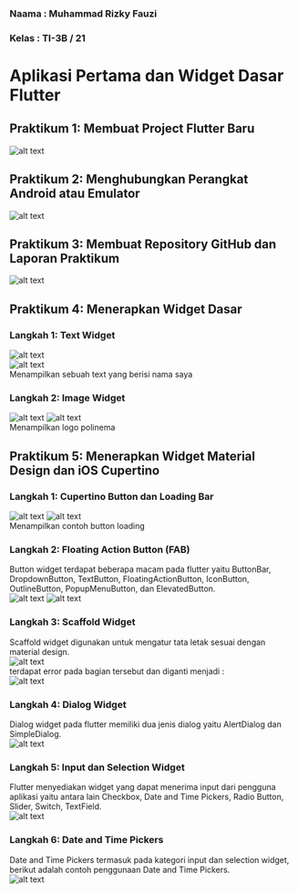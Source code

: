 ### Naama   : Muhammad Rizky Fauzi
### Kelas   : TI-3B / 21

# Aplikasi Pertama dan Widget Dasar Flutter
## Praktikum 1: Membuat Project Flutter Baru
![alt text](image.png)

## Praktikum 2: Menghubungkan Perangkat Android atau Emulator
![alt text](image-1.png)

## Praktikum 3: Membuat Repository GitHub dan Laporan Praktikum
![alt text](image-2.png)

## Praktikum 4: Menerapkan Widget Dasar
### Langkah 1: Text Widget
![alt text](image-3.png)        
![alt text](image-5.png)        
Menampilkan sebuah text yang berisi nama saya

### Langkah 2: Image Widget
![alt text](image-4.png)
![alt text](image-6.png)        
Menampilkan logo polinema

## Praktikum 5: Menerapkan Widget Material Design dan iOS Cupertino
### Langkah 1: Cupertino Button dan Loading Bar     
![alt text](image-7.png)
![alt text](image-10.png)       
Menampilkan contoh button loading

### Langkah 2: Floating Action Button (FAB)     
Button widget terdapat beberapa macam pada flutter yaitu ButtonBar, DropdownButton, TextButton, FloatingActionButton, IconButton, OutlineButton, PopupMenuButton, dan ElevatedButton.       
![alt text](image-8.png)
![alt text](image-9.png)

### Langkah 3: Scaffold Widget      
Scaffold widget digunakan untuk mengatur tata letak sesuai dengan material design.      
![alt text](image-11.png)       
terdapat error pada bagian tersebut dan diganti menjadi :       
![alt text](image-12.png)

### Langkah 4: Dialog Widget        
Dialog widget pada flutter memiliki dua jenis dialog yaitu AlertDialog dan SimpleDialog.        
![alt text](image-13.png)

### Langkah 5: Input dan Selection Widget       
Flutter menyediakan widget yang dapat menerima input dari pengguna aplikasi yaitu antara lain Checkbox, Date and Time Pickers, Radio Button, Slider, Switch, TextField.     
![alt text](image-14.png)

### Langkah 6: Date and Time Pickers        
Date and Time Pickers termasuk pada kategori input dan selection widget, berikut adalah contoh penggunaan Date and Time Pickers.        
![alt text](image-15.png)
